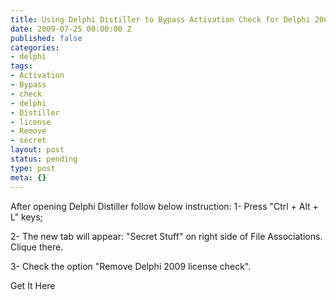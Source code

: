 ```yaml
---
title: Using Delphi Distiller to Bypass Activation Check for Delphi 2009
date: 2009-07-25 00:00:00 Z
published: false
categories:
- delphi
tags:
- Activation
- Bypass
- check
- delphi
- Distiller
- license
- Remove
- secret
layout: post
status: pending
type: post
meta: {}
---
```


After opening Delphi Distiller follow below instruction: 1- Press "Ctrl + Alt + L" keys;

2- The new tab will appear: "Secret Stuff" on right side of File Associations. Clique there.

3- Check the option "Remove Delphi 2009 license check".

Get It Here

